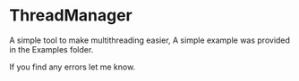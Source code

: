 # ThreadManager

A simple tool to make multithreading easier, A simple example was provided in the Examples folder.

If you find any errors let me know.
